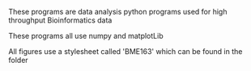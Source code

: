 These programs are data analysis python programs used for high throughput Bioinformatics data

These programs all use numpy and matplotLib

All figures use a stylesheet called 'BME163' which can be found in the folder
